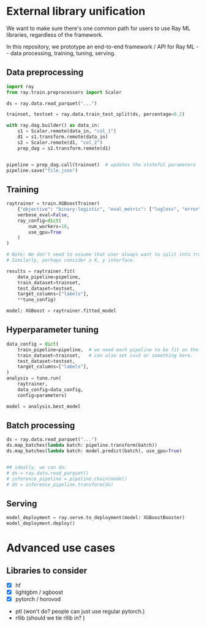 # External library unification

We want to make sure there's one common path for users to use Ray ML libraries, regardless of the framework.

In this repository, we prototype an end-to-end framework / API for Ray ML -- data processing, training, tuning, serving.

## Data preprocessing
```python
import ray
from ray.train.preprocessors import Scaler

ds = ray.data.read_parquet("...")

trainset, testset = ray.data.train_test_split(ds, percentage=0.2)

with ray.dag.builder() as data_in:
    s1 = Scaler.remote(data_in, "col_1")
    d1 = s1.transform.remote(data_in)
    s2 = Scaler.remote(d1, "col_2")
    prep_dag = s2.transform.remote(d1)


pipeline = prep_dag.call(trainset)  # updates the stateful parameters
pipeline.save("file.json")
```

## Training

```python
raytrainer = train.XGBoostTrainer(
    {"objective": "binary:logistic", "eval_metric": ["logloss", "error"],},
    verbose_eval=False,
    ray_config=dict(
        num_workers=10,
        use_gpu=True
    )
)

# Note: We don't need to assume that user always want to split into train/test.
# Similarly, perhaps consider a X, y interface.

results = raytrainer.fit( 
    data_pipeline=pipeline, 
    train_dataset=trainset, 
    test_dataset=testset,
    target_columns=["labels"],
    **tune_config)

model: XGBoost = raytrainer.fitted_model
```

## Hyperparameter tuning
```python
data_config = dict(
    train_pipeline=pipeline,  # we need each pipeline to be fit on the training slice of the cv.
    train_dataset=trainset,   # can also set cv=5 or something here.
    test_dataset=testset,     
    target_columns=["labels"],
)
analysis = tune.run(
    raytrainer, 
    data_config=data_config,
    config=parameters)

model = analysis.best_model

```

## Batch processing

```python
ds = ray.data.read_parquet("...")
ds.map_batches(lambda batch: pipeline.transform(batch))
ds.map_batches(lambda batch: model.predict(batch), use_gpu=True)


## ideally, we can do:
# ds = ray.data.read_parquet()
# inference_pipeline = pipeline.chain(model)
# ds = inference_pipeline.transform(ds)
```

## Serving

```python
model_deployment = ray.serve.to_deployment(model: XGBoostBooster)
model_deployment.deploy()
```

# Advanced use cases




## Libraries to consider


- [x] hf
- [x] lightgbm / xgboost
- [x] pytorch / horovod
- ptl (won't do? people can just use regular pytorch.)
- rllib (should we tie rllib in? )


